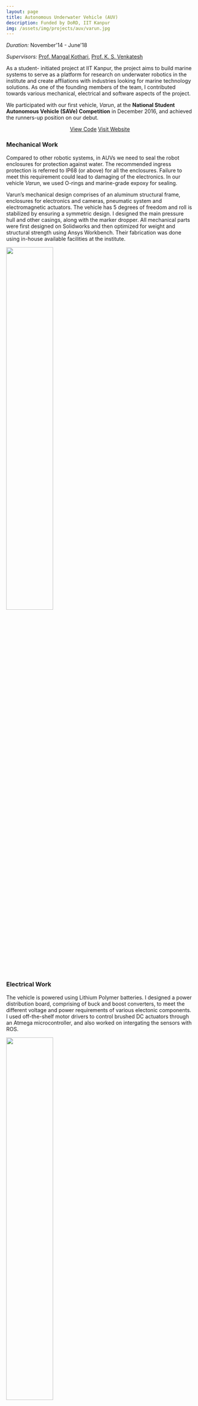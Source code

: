 ```yaml
---
layout: page
title: Autonomous Underwater Vehicle (AUV)
description: Funded by DoRD, IIT Kanpur
img: /assets/img/projects/auv/varun.jpg
---
```


*Duration:* November'14 - June'18

*Supervisors:* [Prof. Mangal Kothari](https://www.iitk.ac.in/aero/mangal/), [Prof. K. S. Venkatesh](http://home.iitk.ac.in/~venkats/)

As a student- initiated project at IIT Kanpur, the project aims to build marine systems to serve as a platform for research on underwater robotics in the institute and create affliations with industries looking for marine technology solutions. As one of the founding members of the team, I contributed towards various mechanical, electrical and software aspects of the project.

We participated with our first vehicle, *Varun*, at the __National Student Autonomous Vehicle (SAVe) Competition__ in December 2016, and achieved the runners-up position on our debut.

<p align="center">
    <a class="button" href="" target="_blank">View Code</a>
    <a class="button" href="http://auviitk.com/" target="_blank">Visit Website </a>
</p>

### Mechanical Work

Compared to other robotic systems, in AUVs we need to seal the robot enclosures for protection against water. The recommended ingress protection is referred to IP68 (or above) for all the enclosures. Failure to meet this requirement could lead to damaging of the electronics. In our vehicle *Varun*, we used O-rings and marine-grade expoxy for sealing.

Varun’s mechanical design comprises of an aluminum structural frame, enclosures for electronics and cameras, pneumatic system and electromagnetic actuators. The vehicle has 5 degrees of freedom and roll is stabilized by ensuring a symmetric design. I designed the main pressure hull and other casings, along with the marker dropper. All mechanical parts were first designed on Solidworks and then optimized for weight and structural strength using Ansys Workbench. Their fabrication was done using in-house available facilities at the institute.

<div>
    <img class="col three" height="50%" width="50%" src="{{ site.baseurl }}/assets/img/projects/auv/auv_labelled.png" alt="" title="Design of AUV Varun"/>
</div>

### Electrical Work

The vehicle is powered using Lithium Polymer batteries. I designed a power distribution board, comprising of buck and boost converters, to meet the different voltage and power requirements of various electonic components. I used off-the-shelf motor drivers to control brushed DC actuators through an Atmega microcontroller, and also worked on intergating the sensors with ROS.

<div>
    <img class="col three" height="50%" width="50%" src="{{ site.baseurl }}/assets/img/projects/auv/electrical_schematic.png" alt="" title="Design of AUV Varun"/>
</div>

### Software Work

The Software Architecture is based on the Robot Operating System (ROS) framework. We dvided the entire software stack into motion planning, controls, navigation and vision layers. I contributed mainly to the controls and navigation aspects of the vehicle. The code is open sourced and can be viewed over [here](https://github.com/auv-iitk/).
